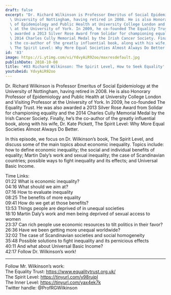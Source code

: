 ```yaml
---
draft: false
excerpt: "Dr. Richard Wilkinson is Professor Emeritus of Social Epidemiology at the\
  \ University of Nottingham, having retired in 2008. He is also Honorary Professor\
  \ of Epidemiology and Public Health at University College London and Visiting Professor\
  \ at the University of York. In 2009, he co-founded The Equality Trust. He was also\
  \ awarded a 2013 Silver Rose Award from Solidar for championing equality and the\
  \ 2014 Charles Cully Memorial Medal by the Irish Cancer Society. Finally, he\u2019\
  s the co-author of the greatly influential book, along with his wife, Dr. Kate Pickett,\
  \ The Spirit Level: Why More Equal Societies Almost Always Do Better."
id: '83'
image: https://i.ytimg.com/vi/YdvyAiR92oo/maxresdefault.jpg
publishDate: 2018-10-08
title: '#83 Richard Wilkinson: The Spirit Level, How to Seek Equality'
youtubeid: YdvyAiR92oo
---
```

<div class="timelinks">

Dr. Richard Wilkinson is Professor Emeritus of Social Epidemiology at the University of Nottingham, having retired in 2008. He is also Honorary Professor of Epidemiology and Public Health at University College London and Visiting Professor at the University of York. In 2009, he co-founded The Equality Trust. He was also awarded a 2013 Silver Rose Award from Solidar for championing equality and the 2014 Charles Cully Memorial Medal by the Irish Cancer Society. Finally, he’s the co-author of the greatly influential book, along with his wife, Dr. Kate Pickett, The Spirit Level: Why More Equal Societies Almost Always Do Better.

In this episode, we focus on Dr. Wilkinson’s book, The Spirit Level, and discuss some of the main topics about economic inequality. Topics include: how to define economic inequality; the social and individual benefits of equality; Martin Daly’s work and sexual inequality; the case of Scandinavian countries; possible ways to fight inequality and its effects; and Universal Basic Income. 

Time Links:  
<time>01:22</time> What is economic inequality?        
<time>04:16</time> What should we aim at?      
<time>07:16</time> How to evaluate inequality  
<time>08:25</time> The benefits of more equality  
<time>09:41</time> How do we get at those benefits?          
<time>13:53</time> Things people are deprived of in unequal societies       
<time>18:10</time> Martin Daly’s work and men being deprived of sexual access to women    
<time>23:37</time> Can rich people use economic resources to tilt politics in their favor?  
<time>26:36</time> Have we been getting more unequal worldwide?  
<time>32:02</time> The case of Scandinavian societies and social homogeneity   
<time>35:48</time> Possible solutions to fight inequality and its pernicious effects  
<time>40:11</time> And what about Universal Basic Income?  
<time>42:17</time> Follow Dr. Wilkinson’s work!

---

Follow Mr. Wilkinson’s work:  
The Equality Trust: https://www.equalitytrust.org.uk/  
The Spirit Level: https://tinyurl.com/y98rujpl  
The Inner Level: https://tinyurl.com/yax4ek7k  
Twitter handle: @ProfRGWilkinson
</div>

